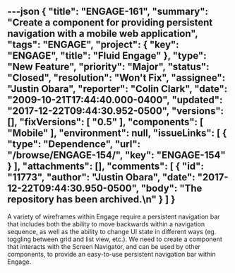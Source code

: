 ---json
{
  "title": "ENGAGE-161",
  "summary": "Create a component for providing persistent navigation with a mobile web application",
  "tags": "ENGAGE",
  "project": {
    "key": "ENGAGE",
    "title": "Fluid Engage"
  },
  "type": "New Feature",
  "priority": "Major",
  "status": "Closed",
  "resolution": "Won't Fix",
  "assignee": "Justin Obara",
  "reporter": "Colin Clark",
  "date": "2009-10-21T17:44:40.000-0400",
  "updated": "2017-12-22T09:44:30.952-0500",
  "versions": [],
  "fixVersions": [
    "0.5"
  ],
  "components": [
    "Mobile"
  ],
  "environment": null,
  "issueLinks": [
    {
      "type": "Dependence",
      "url": "/browse/ENGAGE-154/",
      "key": "ENGAGE-154"
    }
  ],
  "attachments": [],
  "comments": [
    {
      "id": "11773",
      "author": "Justin Obara",
      "date": "2017-12-22T09:44:30.950-0500",
      "body": "The repository has been archived.\n"
    }
  ]
}
---
A variety of wireframes within Engage require a persistent navigation bar that includes both the ability to move backwards within a navigation sequence, as well as the ability to change UI state in different ways (eg. toggling between grid and list view, etc.). We need to create a component that interacts with the Screen Navigator, and can be used by other components, to provide an easy-to-use persistent navigation bar within Engage.

        